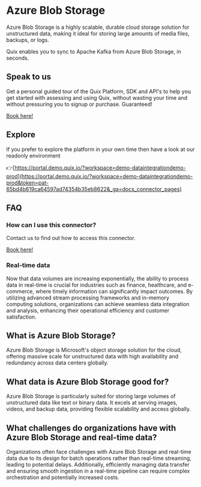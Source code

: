 <!--[tech-name]-->
# Azure Blob Storage

Azure Blob Storage is a highly scalable, durable cloud storage solution for unstructured data, making it ideal for storing large amounts of media files, backups, or logs.

Quix enables you to sync to Apache Kafka <span id="to_or_from">from</span> <span id="techname">Azure Blob Storage</span>, in seconds.

## Speak to us

Get a personal guided tour of the Quix Platform, SDK and API's to help you get started with assessing and using Quix, without wasting your time and without pressuring you to signup or purchase. Guaranteed!

[Book here!](https://quix.io/book-a-demo)

## Explore

If you prefer to explore the platform in your own time then have a look at our readonly environment

👉[https://portal.demo.quix.io/?workspace=demo-dataintegrationdemo-prod](https://portal.demo.quix.io/?workspace=demo-dataintegrationdemo-prod&token=pat-65bd4b619ca64597ad74354b35eb8622&_ga=docs_connector_pages)

## FAQ 

### How can I use this connector?

Contact us to find out how to access this connector.

[Book here!](https://quix.io/book-a-demo)

### Real-time data

Now that data volumes are increasing exponentially, the ability to process data in real-time is crucial for industries such as finance, healthcare, and e-commerce, where timely information can significantly impact outcomes. By utilizing advanced stream processing frameworks and in-memory computing solutions, organizations can achieve seamless data integration and analysis, enhancing their operational efficiency and customer satisfaction.

## What is <span id="techname">Azure Blob Storage</span>?

Azure Blob Storage is Microsoft's object storage solution for the cloud, offering massive scale for unstructured data with high availability and redundancy across data centers globally.

## What data is <span id="techname">Azure Blob Storage</span> good for?

Azure Blob Storage is particularly suited for storing large volumes of unstructured data like text or binary data. It excels at serving images, videos, and backup data, providing flexible scalability and access globally.

## What challenges do organizations have with <span id="techname">Azure Blob Storage</span> and real-time data?

Organizations often face challenges with Azure Blob Storage and real-time data due to its design for batch operations rather than real-time streaming, leading to potential delays. Additionally, efficiently managing data transfer and ensuring smooth ingestion in a real-time pipeline can require complex orchestration and potentially increased costs.